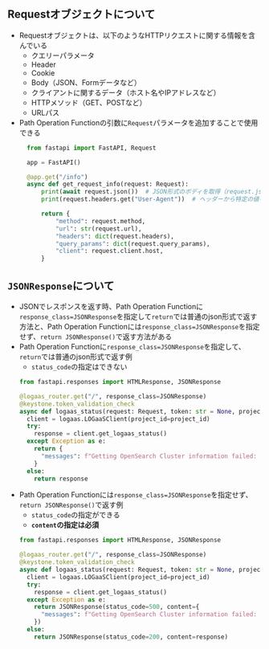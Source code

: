 ## Requestオブジェクトについて
- Requestオブジェクトは、以下のようなHTTPリクエストに関する情報を含んでいる
  - クエリーパラメータ
  - Header
  - Cookie
  - Body（JSON、Formデータなど）
  - クライアントに関するデータ（ホスト名やIPアドレスなど）
  - HTTPメソッド（GET、POSTなど）
  - URLパス
- Path Operation Functionの引数に`Request`パラメータを追加することで使用できる  
  ```python
    from fastapi import FastAPI, Request

    app = FastAPI()

    @app.get("/info")
    async def get_request_info(request: Request):
        print(await request.json())  # JSON形式のボディを取得（request.json()はコルーチン（非同期関数）であるため、awaitキーワードが必要）
        print(request.headers.get("User-Agent"))  # ヘッダーから特定の値を取得

        return {
            "method": request.method,
            "url": str(request.url),
            "headers": dict(request.headers),
            "query_params": dict(request.query_params),
            "client": request.client.host,
        }
  ```

## `JSONResponse`について
- JSONでレスポンスを返す時、Path Operation Functionに`response_class=JSONResponse`を指定して`return`では普通のjson形式で返す方法と、Path Operation Functionには`response_class=JSONResponse`を指定せず、`return JSONResponse()`で返す方法がある
- Path Operation Functionに`response_class=JSONResponse`を指定して、`return`では普通のjson形式で返す例
  - `status_code`の指定はできない  
  ```python
  from fastapi.responses import HTMLResponse, JSONResponse

  @logaas_router.get("/", response_class=JSONResponse)
  @keystone.token_validation_check
  async def logaas_status(request: Request, token: str = None, project_id: str = None, is_admin: bool = False):
    client = logaas.LOGaaSClient(project_id=project_id)
    try:
      response = client.get_logaas_status()
    except Exception as e:
      return {
        "messages": f"Getting OpenSearch Cluster information failed: {e}"
      }
    else:
      return response
  ```
- Path Operation Functionには`response_class=JSONResponse`を指定せず、`return JSONResponse()`で返す例
  - `status_code`の指定ができる
  - **`content`の指定は必須**  
  ```python
  from fastapi.responses import HTMLResponse, JSONResponse

  @logaas_router.get("/", response_class=JSONResponse)
  @keystone.token_validation_check
  async def logaas_status(request: Request, token: str = None, project_id: str = None, is_admin: bool = False):
    client = logaas.LOGaaSClient(project_id=project_id)
    try:
      response = client.get_logaas_status()
    except Exception as e:
      return JSONResponse(status_code=500, content={
        "messages": f"Getting OpenSearch Cluster information failed: {e}"
      })
    else:
      return JSONResponse(status_code=200, content=response)
  ```